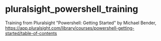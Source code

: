 # pluralsight_powershell_training
Training from Pluralsight "Powershell: Getting Started" by Michael Bender, https://app.pluralsight.com/library/courses/powershell-getting-started/table-of-contents
